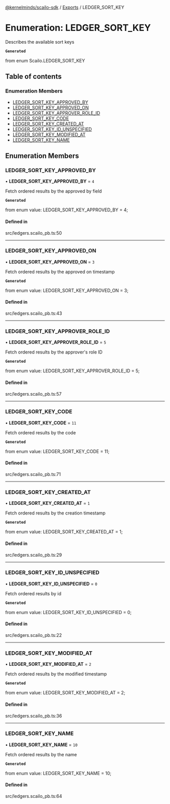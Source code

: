 [@kernelminds/scailo-sdk](../README.md) / [Exports](../modules.md) / LEDGER\_SORT\_KEY

# Enumeration: LEDGER\_SORT\_KEY

Describes the available sort keys

**`Generated`**

from enum Scailo.LEDGER_SORT_KEY

## Table of contents

### Enumeration Members

- [LEDGER\_SORT\_KEY\_APPROVED\_BY](LEDGER_SORT_KEY.md#ledger_sort_key_approved_by)
- [LEDGER\_SORT\_KEY\_APPROVED\_ON](LEDGER_SORT_KEY.md#ledger_sort_key_approved_on)
- [LEDGER\_SORT\_KEY\_APPROVER\_ROLE\_ID](LEDGER_SORT_KEY.md#ledger_sort_key_approver_role_id)
- [LEDGER\_SORT\_KEY\_CODE](LEDGER_SORT_KEY.md#ledger_sort_key_code)
- [LEDGER\_SORT\_KEY\_CREATED\_AT](LEDGER_SORT_KEY.md#ledger_sort_key_created_at)
- [LEDGER\_SORT\_KEY\_ID\_UNSPECIFIED](LEDGER_SORT_KEY.md#ledger_sort_key_id_unspecified)
- [LEDGER\_SORT\_KEY\_MODIFIED\_AT](LEDGER_SORT_KEY.md#ledger_sort_key_modified_at)
- [LEDGER\_SORT\_KEY\_NAME](LEDGER_SORT_KEY.md#ledger_sort_key_name)

## Enumeration Members

### LEDGER\_SORT\_KEY\_APPROVED\_BY

• **LEDGER\_SORT\_KEY\_APPROVED\_BY** = ``4``

Fetch ordered results by the approved by field

**`Generated`**

from enum value: LEDGER_SORT_KEY_APPROVED_BY = 4;

#### Defined in

src/ledgers.scailo_pb.ts:50

___

### LEDGER\_SORT\_KEY\_APPROVED\_ON

• **LEDGER\_SORT\_KEY\_APPROVED\_ON** = ``3``

Fetch ordered results by the approved on timestamp

**`Generated`**

from enum value: LEDGER_SORT_KEY_APPROVED_ON = 3;

#### Defined in

src/ledgers.scailo_pb.ts:43

___

### LEDGER\_SORT\_KEY\_APPROVER\_ROLE\_ID

• **LEDGER\_SORT\_KEY\_APPROVER\_ROLE\_ID** = ``5``

Fetch ordered results by the approver's role ID

**`Generated`**

from enum value: LEDGER_SORT_KEY_APPROVER_ROLE_ID = 5;

#### Defined in

src/ledgers.scailo_pb.ts:57

___

### LEDGER\_SORT\_KEY\_CODE

• **LEDGER\_SORT\_KEY\_CODE** = ``11``

Fetch ordered results by the code

**`Generated`**

from enum value: LEDGER_SORT_KEY_CODE = 11;

#### Defined in

src/ledgers.scailo_pb.ts:71

___

### LEDGER\_SORT\_KEY\_CREATED\_AT

• **LEDGER\_SORT\_KEY\_CREATED\_AT** = ``1``

Fetch ordered results by the creation timestamp

**`Generated`**

from enum value: LEDGER_SORT_KEY_CREATED_AT = 1;

#### Defined in

src/ledgers.scailo_pb.ts:29

___

### LEDGER\_SORT\_KEY\_ID\_UNSPECIFIED

• **LEDGER\_SORT\_KEY\_ID\_UNSPECIFIED** = ``0``

Fetch ordered results by id

**`Generated`**

from enum value: LEDGER_SORT_KEY_ID_UNSPECIFIED = 0;

#### Defined in

src/ledgers.scailo_pb.ts:22

___

### LEDGER\_SORT\_KEY\_MODIFIED\_AT

• **LEDGER\_SORT\_KEY\_MODIFIED\_AT** = ``2``

Fetch ordered results by the modified timestamp

**`Generated`**

from enum value: LEDGER_SORT_KEY_MODIFIED_AT = 2;

#### Defined in

src/ledgers.scailo_pb.ts:36

___

### LEDGER\_SORT\_KEY\_NAME

• **LEDGER\_SORT\_KEY\_NAME** = ``10``

Fetch ordered results by the name

**`Generated`**

from enum value: LEDGER_SORT_KEY_NAME = 10;

#### Defined in

src/ledgers.scailo_pb.ts:64
